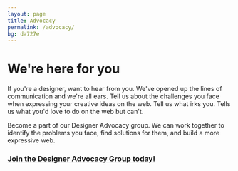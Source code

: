 ```yaml
---
layout: page
title: Advocacy
permalink: /advocacy/
bg: da727e
---
```


# We're here for you



If you're a designer, want to hear from you. We've opened up the lines of communication and we're all ears. Tell us about the challenges you face when expressing your creative ideas on the web. Tell us what irks you. Tells us what you'd love to do on the web but can't. 

Become a part of our Designer Advocacy group. We can work together to identify the problems you face, find solutions for them, and build a more expressive web.


### [Join the Designer Advocacy Group today!][subscription]


[subscription]: http://bit.ly/wptwsdag